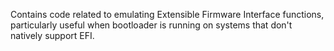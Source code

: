 Contains code related to emulating Extensible Firmware Interface functions,
particularly useful when bootloader is running on systems that don't
natively support EFI.
